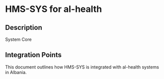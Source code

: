 # HMS-SYS for al-health

## Description

System Core

## Integration Points

This document outlines how HMS-SYS is integrated with al-health systems in Albania.
